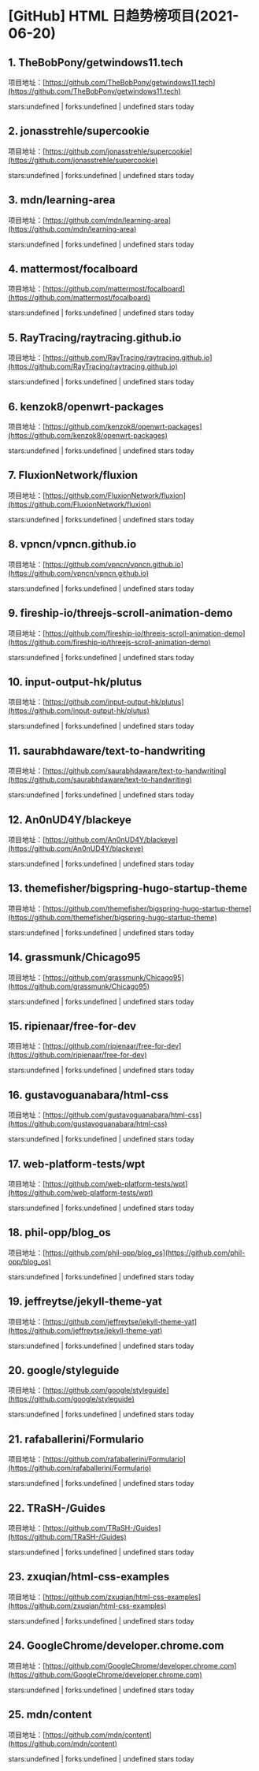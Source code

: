 # [GitHub] HTML 日趋势榜项目(2021-06-20)

## 1. TheBobPony/getwindows11.tech 

项目地址：[https://github.com/TheBobPony/getwindows11.tech](https://github.com/TheBobPony/getwindows11.tech)

stars:undefined | forks:undefined | undefined stars today 



## 2. jonasstrehle/supercookie 

项目地址：[https://github.com/jonasstrehle/supercookie](https://github.com/jonasstrehle/supercookie)

stars:undefined | forks:undefined | undefined stars today 



## 3. mdn/learning-area 

项目地址：[https://github.com/mdn/learning-area](https://github.com/mdn/learning-area)

stars:undefined | forks:undefined | undefined stars today 



## 4. mattermost/focalboard 

项目地址：[https://github.com/mattermost/focalboard](https://github.com/mattermost/focalboard)

stars:undefined | forks:undefined | undefined stars today 



## 5. RayTracing/raytracing.github.io 

项目地址：[https://github.com/RayTracing/raytracing.github.io](https://github.com/RayTracing/raytracing.github.io)

stars:undefined | forks:undefined | undefined stars today 



## 6. kenzok8/openwrt-packages 

项目地址：[https://github.com/kenzok8/openwrt-packages](https://github.com/kenzok8/openwrt-packages)

stars:undefined | forks:undefined | undefined stars today 



## 7. FluxionNetwork/fluxion 

项目地址：[https://github.com/FluxionNetwork/fluxion](https://github.com/FluxionNetwork/fluxion)

stars:undefined | forks:undefined | undefined stars today 



## 8. vpncn/vpncn.github.io 

项目地址：[https://github.com/vpncn/vpncn.github.io](https://github.com/vpncn/vpncn.github.io)

stars:undefined | forks:undefined | undefined stars today 



## 9. fireship-io/threejs-scroll-animation-demo 

项目地址：[https://github.com/fireship-io/threejs-scroll-animation-demo](https://github.com/fireship-io/threejs-scroll-animation-demo)

stars:undefined | forks:undefined | undefined stars today 



## 10. input-output-hk/plutus 

项目地址：[https://github.com/input-output-hk/plutus](https://github.com/input-output-hk/plutus)

stars:undefined | forks:undefined | undefined stars today 



## 11. saurabhdaware/text-to-handwriting 

项目地址：[https://github.com/saurabhdaware/text-to-handwriting](https://github.com/saurabhdaware/text-to-handwriting)

stars:undefined | forks:undefined | undefined stars today 



## 12. An0nUD4Y/blackeye 

项目地址：[https://github.com/An0nUD4Y/blackeye](https://github.com/An0nUD4Y/blackeye)

stars:undefined | forks:undefined | undefined stars today 



## 13. themefisher/bigspring-hugo-startup-theme 

项目地址：[https://github.com/themefisher/bigspring-hugo-startup-theme](https://github.com/themefisher/bigspring-hugo-startup-theme)

stars:undefined | forks:undefined | undefined stars today 



## 14. grassmunk/Chicago95 

项目地址：[https://github.com/grassmunk/Chicago95](https://github.com/grassmunk/Chicago95)

stars:undefined | forks:undefined | undefined stars today 



## 15. ripienaar/free-for-dev 

项目地址：[https://github.com/ripienaar/free-for-dev](https://github.com/ripienaar/free-for-dev)

stars:undefined | forks:undefined | undefined stars today 



## 16. gustavoguanabara/html-css 

项目地址：[https://github.com/gustavoguanabara/html-css](https://github.com/gustavoguanabara/html-css)

stars:undefined | forks:undefined | undefined stars today 



## 17. web-platform-tests/wpt 

项目地址：[https://github.com/web-platform-tests/wpt](https://github.com/web-platform-tests/wpt)

stars:undefined | forks:undefined | undefined stars today 



## 18. phil-opp/blog_os 

项目地址：[https://github.com/phil-opp/blog_os](https://github.com/phil-opp/blog_os)

stars:undefined | forks:undefined | undefined stars today 



## 19. jeffreytse/jekyll-theme-yat 

项目地址：[https://github.com/jeffreytse/jekyll-theme-yat](https://github.com/jeffreytse/jekyll-theme-yat)

stars:undefined | forks:undefined | undefined stars today 



## 20. google/styleguide 

项目地址：[https://github.com/google/styleguide](https://github.com/google/styleguide)

stars:undefined | forks:undefined | undefined stars today 



## 21. rafaballerini/Formulario 

项目地址：[https://github.com/rafaballerini/Formulario](https://github.com/rafaballerini/Formulario)

stars:undefined | forks:undefined | undefined stars today 



## 22. TRaSH-/Guides 

项目地址：[https://github.com/TRaSH-/Guides](https://github.com/TRaSH-/Guides)

stars:undefined | forks:undefined | undefined stars today 



## 23. zxuqian/html-css-examples 

项目地址：[https://github.com/zxuqian/html-css-examples](https://github.com/zxuqian/html-css-examples)

stars:undefined | forks:undefined | undefined stars today 



## 24. GoogleChrome/developer.chrome.com 

项目地址：[https://github.com/GoogleChrome/developer.chrome.com](https://github.com/GoogleChrome/developer.chrome.com)

stars:undefined | forks:undefined | undefined stars today 



## 25. mdn/content 

项目地址：[https://github.com/mdn/content](https://github.com/mdn/content)

stars:undefined | forks:undefined | undefined stars today 



